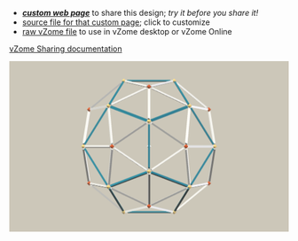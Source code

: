 
 - [***custom web page***][post] to share this design; *try it before you share it!*
 - [source file for that custom page][source]; click to customize
 - [raw vZome file][raw] to use in vZome desktop or vZome Online

[vZome Sharing documentation](https://vzome.github.io/vzome/sharing.html#how-it-works)

![Image](<30-gon-field-geodesicvZome.png>)


[post]: <https://John-Kostick.github.io/vzome-sharing/2022/04/06/30-gon-field-geodesicvZome-09-01-05.html>
[source]: <https://github.com/John-Kostick/vzome-sharing/edit/main/_posts/2022-04-06-30-gon-field-geodesicvZome-09-01-05.md>
[raw]: <https://raw.githubusercontent.com/John-Kostick/vzome-sharing/main/2022/04/06/09-01-05-30-gon-field-geodesicvZome/30-gon-field-geodesicvZome.vZome>